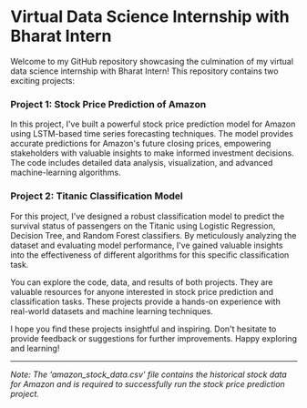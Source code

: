 # Virtual Data Science Internship with Bharat Intern

Welcome to my GitHub repository showcasing the culmination of my virtual data science internship with Bharat Intern! This repository contains two exciting projects:

### Project 1: Stock Price Prediction of Amazon

In this project, I've built a powerful stock price prediction model for Amazon using LSTM-based time series forecasting techniques. The model provides accurate predictions for Amazon's future closing prices, empowering stakeholders with valuable insights to make informed investment decisions. The code includes detailed data analysis, visualization, and advanced machine-learning algorithms.

### Project 2: Titanic Classification Model

For this project, I've designed a robust classification model to predict the survival status of passengers on the Titanic using Logistic Regression, Decision Tree, and Random Forest classifiers. By meticulously analyzing the dataset and evaluating model performance, I've gained valuable insights into the effectiveness of different algorithms for this specific classification task.

You can explore the code, data, and results of both projects. They are valuable resources for anyone interested in stock price prediction and classification tasks. These projects provide a hands-on experience with real-world datasets and machine learning techniques.

I hope you find these projects insightful and inspiring. Don't hesitate to provide feedback or suggestions for further improvements. Happy exploring and learning!

---
*Note: The 'amazon_stock_data.csv' file contains the historical stock data for Amazon and is required to successfully run the stock price prediction project.*
